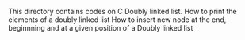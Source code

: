 This directory contains codes on C Doubly linked list.
How to print the elements of a doubly linked list
How to insert new node at the end, beginnning and at a given position of a Doubly linked list
